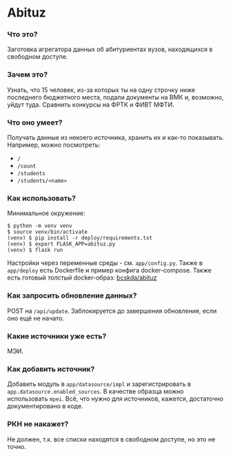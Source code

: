 # Abituz

### Что это?
Заготовка агрегатора данных об абитуриентах вузов, находящихся в свободном доступе.

### Зачем это?
Узнать, что 15 человек, из-за которых ты на одну строчку ниже последнего бюджетного места, подали документы на ВМК и, возможно, уйдут туда.
Сравнить конкурсы на ФРТК и ФИВТ МФТИ.

### Что оно умеет?
Получать данные из некоего источника, хранить их и как-то показывать.
Например, можно посмотреть:
- `/`
- `/count`
- `/students`
- `/students/<name>`

### Как использовать?
Минимальное окружение:
```
$ python -m venv venv
$ source venv/bin/activate
(venv) $ pip install -r deploy/requirements.txt
(venv) $ export FLASK_APP=abituz.py
(venv) $ flask run
```
Настройки через переменные среды - см. `app/config.py`.
Также в `app/deploy` есть Dockerfile и пример конфига docker-compose.
Также есть готовый *толстый* docker-образ: [bcskda/abituz](https://hub.docker.com/r/bcskda/abituz/)

### Как запросить обновление данных?
POST на `/api/update`. Заблокируется до завершения обновления, если оно ещё не начато.

### Какие источники уже есть?
МЭИ.

### Как добавить источник?
Добавить модуль в `app/datasource/impl` и зарегистрировать в `app.datasource.enabled_sources`.
В качестве образца можно использовать `mpei`.
Всё, что нужно для источников, кажется, достаточно документировано в коде.

### РКН не накажет?
Не должен, т.к. все списки находятся в свободном доступе, но это не точно.
